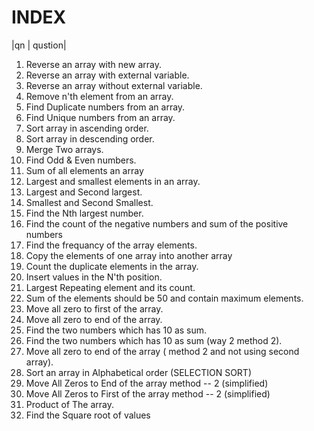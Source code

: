 # INDEX

|qn | qustion|

1.  Reverse an array with new array.
2.  Reverse an array with external variable.
3.  Reverse an array without external variable.
4.  Remove n'th element from an array.
5.  Find Duplicate numbers from an array.
6.  Find Unique numbers from an array.
7.  Sort array in ascending order.
8.  Sort array in descending order.
9.  Merge Two arrays.
10. Find Odd & Even numbers.
11. Sum of all elements an array
12. Largest and smallest elements in an array.
13. Largest and Second largest.
14. Smallest and Second Smallest.
15. Find the Nth largest number.
16. Find the count of the negative numbers and sum of the positive numbers
17. Find the frequancy of the array elements.
18. Copy the elements of one array into another array
19. Count the duplicate elements in the array.
20. Insert values in the N'th position.
21. Largest Repeating element and its count.
22. Sum of the elements should be 50 and contain maximum elements.
23. Move all zero to first of the array.
24. Move all zero to end of the array.
25. Find the two numbers which has 10 as sum.
26. Find the two numbers which has 10 as sum (way 2 method 2).
27. Move all zero to end of the array ( method 2 and not using second array).
28. Sort an array in Alphabetical order (SELECTION SORT)
29. Move All Zeros to End of the array method -- 2 (simplified)
30. Move All Zeros to First of the array method -- 2 (simplified)
31. Product of The array.
32. Find the Square root of values

